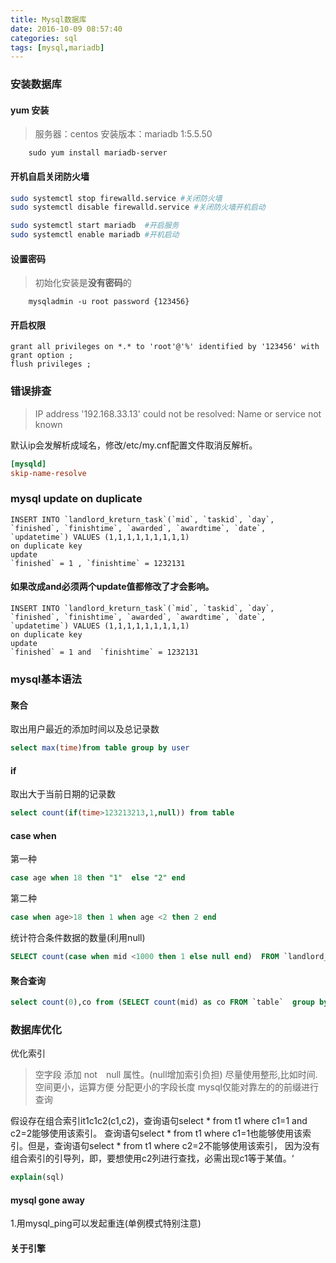 ```yaml
---
title: Mysql数据库
date: 2016-10-09 08:57:40
categories: sql
tags: [mysql,mariadb]
---
```


### 安装数据库
#### yum 安装
>服务器：centos 安装版本：mariadb 1:5.5.50
```
    sudo yum install mariadb-server
```
#### 开机自启关闭防火墙
```bash
sudo systemctl stop firewalld.service #关闭防火墙
sudo systemctl disable firewalld.service #关闭防火墙开机启动

sudo systemctl start mariadb  #开启服务
sudo systemctl enable mariadb #开机启动
```

#### 设置密码
>初始化安装是**没有密码**的
```
    mysqladmin -u root password {123456}
```

#### 开启权限
```mysql
grant all privileges on *.* to 'root'@'%' identified by '123456' with grant option ;
flush privileges ;
```


### 错误排查
>IP address '192.168.33.13' could not be resolved: Name or service not known

默认ip会发解析成域名，修改/etc/my.cnf配置文件取消反解析。
```ini
[mysqld]
skip-name-resolve
```


### mysql update on duplicate

```
INSERT INTO `landlord_kreturn_task`(`mid`, `taskid`, `day`, `finished`, `finishtime`, `awarded`, `awardtime`, `date`, `updatetime`) VALUES (1,1,1,1,1,1,1,1,1)
on duplicate key 
update 
`finished` = 1 , `finishtime` = 1232131
```
####  如果改成and必须两个update值都修改了才会影响。
```
INSERT INTO `landlord_kreturn_task`(`mid`, `taskid`, `day`, `finished`, `finishtime`, `awarded`, `awardtime`, `date`, `updatetime`) VALUES (1,1,1,1,1,1,1,1,1)
on duplicate key 
update 
`finished` = 1 and  `finishtime` = 1232131
```


### mysql基本语法
#### 聚合
取出用户最近的添加时间以及总记录数
```sql
select max(time)from table group by user
```
#### if
取出大于当前日期的记录数
```sql
select count(if(time>123213213,1,null)) from table 
```

#### case when 
第一种 
```sql
case age when 18 then "1"  else "2" end
```
第二种
```sql
case when age>18 then 1 when age <2 then 2 end
```

统计符合条件数据的数量(利用null)
```sql
SELECT count(case when mid <1000 then 1 else null end)  FROM `landlord_fan` 
```


#### 聚合查询
```sql
select count(0),co from (SELECT count(mid) as co FROM `table`  group by mid) as A group by co
```

### 数据库优化

优化索引
>空字段 添加 not　null 属性。(null增加索引负担)
>尽量使用整形,比如时间.空间更小，运算方便
>分配更小的字段长度
>mysql仅能对靠左的的前缀进行查询

假设存在组合索引it1c1c2(c1,c2)，查询语句select * from t1 where c1=1 and c2=2能够使用该索引。
查询语句select * from t1 where c1=1也能够使用该索引。但是，查询语句select * from t1 where c2=2不能够使用该索引，
因为没有组合索引的引导列，即，要想使用c2列进行查找，必需出现c1等于某值。‘

```sql
explain(sql)
```

#### mysql gone away
1.用mysql_ping可以发起重连(单例模式特别注意)


#### 关于引擎
